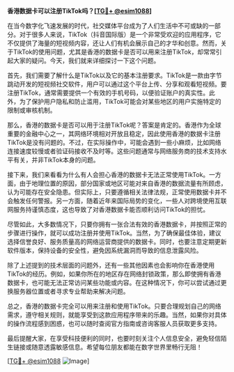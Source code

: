 **香港数据卡可以注册TikTok吗？[[TG💪+ @esim1088](https://t.me/s/esim1088)]**

在当今数字化飞速发展的时代，社交媒体平台成为了人们生活中不可或缺的一部分。对于很多人来说，TikTok（抖音国际版）是一个非常受欢迎的应用程序，它不仅提供了海量的短视频内容，还让人们有机会展示自己的才华和创意。然而，关于TikTok的使用问题，尤其是香港的数据卡是否可以用来注册TikTok，却常常引起大家的疑问。今天，我们就来详细探讨一下这个问题。

首先，我们需要了解什么是TikTok以及它的基本注册要求。TikTok是一款由字节跳动开发的短视频社交软件，用户可以通过这个平台上传、分享和观看短视频。要注册TikTok，通常需要提供一个有效的手机号码，以便验证账户的真实性。此外，为了保护用户隐私和防止滥用，TikTok可能会对某些地区的用户实施特定的限制或审核机制。

那么，香港的数据卡是否可以用于注册TikTok呢？答案是肯定的。香港作为全球重要的金融中心之一，其网络环境相对开放且稳定，因此使用香港的数据卡注册TikTok是没有问题的。不过，在实际操作中，可能会遇到一些小麻烦，比如网络连接速度较慢或者验证码接收不及时等。这些问题通常与网络服务商的技术支持水平有关，并非TikTok本身的问题。

接下来，我们来看看为什么有人会担心香港的数据卡无法正常使用TikTok。一方面，由于地理位置的原因，部分国家或地区可能对来自香港的数据流量有所顾虑，认为可能存在安全隐患。但实际上，只要遵循相关法律法规，正常使用数据卡并不会触发任何警报。另一方面，随着近年来国际局势的变化，一些人对跨境使用互联网服务持谨慎态度，这也导致了对香港数据卡能否顺利访问TikTok的担忧。

尽管如此，大多数情况下，只要你拥有一张合法有效的香港数据卡，并按照正常的步骤进行操作，就可以成功注册并使用TikTok。当然，为了确保最佳体验，建议选择信誉良好、服务质量高的网络运营商提供的数据卡。同时，也要注意定期更新软件版本，保持设备的安全性，避免因系统漏洞而导致的信息泄露风险。

除了上述提到的技术层面的问题外，还有一些其他因素也会影响你在香港使用TikTok的经历。例如，如果你所在的地区存在网络封锁政策，那么即使拥有香港数据卡，也可能无法正常访问某些功能或内容。在这种情况下，你可以尝试通过更换服务器位置或者寻求专业帮助来解决问题。

总之，香港的数据卡完全可以用来注册和使用TikTok。只要合理规划自己的网络需求，遵守相关规则，就能享受到这款应用程序带来的乐趣。当然，如果你对具体的操作流程感到困惑，也可以随时查阅官方指南或咨询客服人员获取更多支持。

最后提醒大家，在享受科技便利的同时，也要时刻关注个人信息安全，避免轻信陌生链接或随意透露敏感信息。希望每位朋友都能在数字世界里畅行无阻！

[[TG💪+ @esim1088](https://t.me/s/esim1088) ![Image](https://i.postimg.cc/4NQfJmqS/Snipaste-2025-05-13-00-14-12.png)]